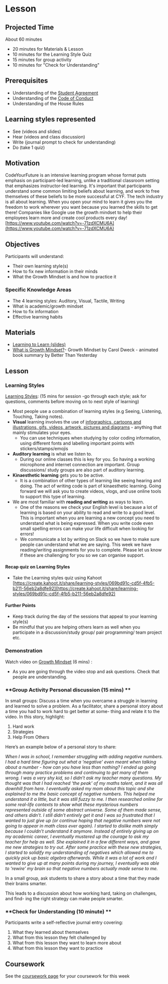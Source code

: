 # Lesson

## **Projected Time**

About 60 minutes

* 20 minutes for Materials & Lesson
* 10 minutes for the Learning Style Quiz
* 15 minutes for group activity
* 10 minutes for "Check for Understanding"

## **Prerequisites**

* Understanding of the [Student Agreement](https://docs.codeyourfuture.io/students/student-agreement)
* Understanding of the [Code of Conduct](https://codeyourfuture.io/about/code-of-conduct/)
* Understanding of the House Rules

## **Learning styles represented**

* See (videos and slides)
* Hear (videos and class discussion)
* Write (journal prompt to check for understanding)
* Do (take 1 quiz)

## **Motivation**

CodeYourFuture is an intensive learning program whose format puts emphasis on participant-led learning, unlike a traditional classroom setting that emphasizes instructor-led learning. It's important that participants understand some common limiting beliefs about learning, and work to free themselves of these beliefs to be more successful at CYF. The tech industry is all about learning. When you open your mind to learn it gives you the freedom to work wherever you want because you learned the skills to get there! Companies like Google use the growth mindset to help their employees learn more and create cool products every day! [https://www.youtube.com/watch?v=-71zdXCMU6A](https://www.youtube.com/watch?v=-71zdXCMU6A)

## **Objectives**

Participants will understand:

* Their own learning style(s)
* How to fix new information in their minds
* What the Growth Mindset is and how to practice it

### **Specific Knowledge Areas**

* The 4 learning styles: Auditory, Visual, Tactile, Writing
* What is academic/growth mindset
* How to fix information
* Effective learning habits

## **Materials**

* [Learning to Learn (slides)](https://docs.google.com/presentation/d/1saIfR6Y7rrDu2KLwIZkTplisnQ2gcwtmsaGBukAaCZg/edit?usp=sharing)
* [What is Growth Mindset?](https://youtu.be/EyIF5VUOJc0)- Growth Mindset by Carol Dweck - animated book summary by Better Than Yesterday

## **Lesson**

### Learning Styles

[Learning Styles](https://www.learnupon.com/blog/multimodal-learning/): (15 mins for session -go through each style; ask for questions, comments before moving on to next style of learning)

* Most people use a combination of learning styles (e.g Seeing, Listening, Touching, Taking notes).
* **Visual** learning involves the use of [ infographics, cartoons and illustrations, gifs, videos, artwork, pictures and diagrams](https://www.learnupon.com/blog/create-elearning-images/) - anything that mainly stimulates your eyes.&#x20;
  * You can use techniques when studying by color coding information, using different fonts and labelling important points with stickers/stamps/emojis&#x20;
* **Auditory learning** is what we listen to.&#x20;
  * During our online classes this is key for you. So having a working microphone and internet connection are important. Group discussions/ study groups are also part of auditory learning.&#x20;
* **Kinaesthetic learning** gets you to be active.&#x20;
  * It is a combination of other types of learning like seeing hearing and doing. The act of writing code is part of kinaesthetic learning. Going forward we will ask you to create videos, vlogs, and use online tools to support this type of learning.&#x20;
* We are most familiar with **reading and writing** as ways to learn.&#x20;
  * One of the reasons we check your English level is because a lot of learning is based on your ability to read and write to a good level. This is important when you are learning a new concept you need to understand what is being expressed. When you write code even small spelling errors can make your life difficult when looking for errors!&#x20;
  * We communicate a lot by writing on Slack so we have to make sure people can understand what we are saying. This week we have reading/writing assignments for you to complete. Please let us know if these are challenging for you so we can organise support.&#x20;

#### **Recap quiz on Learning Styles**

* Take the Learning styles quiz using Kahoot [https://create.kahoot.it/share/learning-styles/069bd91c-cd5f-4fb5-b211-56eb2a8dfe92](https://create.kahoot.it/share/learning-styles/069bd91c-cd5f-4fb5-b211-56eb2a8dfe92)

#### Further Points

* Keep track during the day of the sessions that appeal to your learning style(s)
* Be mindful that you are helping others learn as well when you participate in a discussion/study group/ pair programming/ team project etc.&#x20;

### **Demonstration**

Watch video on [Growth Mindset](https://youtu.be/EyIF5VUOJc0) (6 mins) :

* As you are going through the video stop and ask questions. Check that people are understanding.&#x20;

### **Group Activity Personal discussion (15 mins) **

In small groups:  Discuss a time when you overcame a struggle in learning and learned to solve a problem.  As a facilitator, share a personal story about a time you had to work hard to get better at some- thing and relate it to the video. In this story, highlight:

1. Hard work
2. Strategies
3. Help From Others

Here’s an example below of a personal story to share:

_When I was in school, I remember struggling with adding negative numbers. I had a hard time figuring out what a ‘negative’ even meant when talking about a number - how can you have less than nothing? I ended up going through many practice problems and continuing to get many of them wrong. I was a very shy kid, so I didn’t ask my teacher many questions. My thought was that I had reached ‘the peak’ of my maths talent, and it was all downhill from here. I eventually asked my mom about this topic and she explained to me the basic concept of negative numbers. This helped me understand it a little, but it was still fuzzy to me. I then researched online for some real-life contexts to show what these mysterious numbers represented outside of some abstract universe. Some of them made sense, and others didn’t. I still didn’t entirely get it and I was so frustrated that I wanted to just give up (or continue hoping that negative numbers were not going to appear in math class ever again). I started to dislike math simply because I couldn’t understand it anymore. Instead of entirely giving up on my academic career, I eventually mustered up the courage to ask my teacher for help as well. She explained it in a few different ways, and gave me new strategies to try out. After some practice with these new strategies, I started to solidify my understanding of negatives which allowed me to quickly pick up basic algebra afterwards. While it was a lot of work and I wanted to give up at many points during my journey, I eventually was able to ‘rewire’ my brain so that negative numbers actually made sense to me._

In a small group, ask students to share a story about a time that they made their brains smarter.

This leads to a discussion about how working hard, taking on challenges, and find- ing the right strategy can make people smarter.

### **Check for Understanding (10 minute) **

Participants write a self-reflective journal entry covering:

1. What they learned about themselves
2. What from this lesson they felt challenged by
3. What from this lesson they want to learn more about&#x20;
4. What from this lesson they want to practice

## Coursework

See the [coursework page](../coursework.md) for your coursework for this week
